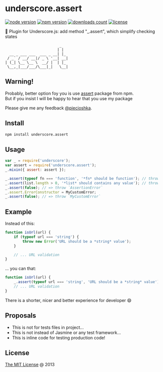 # underscore.assert

[![node version](https://img.shields.io/node/v/underscore.assert.svg)](https://www.npmjs.com/package/underscore.assert)
[![npm version](https://badge.fury.io/js/underscore.assert.svg)](https://badge.fury.io/js/underscore.assert)
[![downloads count](https://img.shields.io/npm/dt/underscore.assert.svg)](https://www.npmjs.com/package/underscore.assert)
[![license](https://img.shields.io/npm/l/underscore.assert.svg)](https://www.npmjs.com/package/underscore.assert)

:hammer: Plugin for Underscore.js: add method "\_.assert", which simplify checking states

```
                         _
                        | |
  __ _ ___ ___  ___ _ __| |_
 / _` / __/ __|/ _ \ '__| __|
| (_| \__ \__ \  __/ |  | |_
 \__,_|___/___/\___|_|   \__|

```

## Warning!

Probably, better option foy you is use [assert](https://www.npmjs.com/package/assert) package from npm.<br/>
But if you insist I will be happy to hear that you use my package

Please give me any feedback [@piecioshka](http://twitter.com/piecioshka).

## Install

```bash
npm install underscore.assert
```

## Usage

```javascript
var _ = require('underscore');
var assert = require('underscore.assert');
_.mixin({ assert: assert });

_.assert(typeof fn === 'function', '*fn* should be function'); // throws AssertionError
_.assert(list.length > 0, '*list* should contains any value'); // throws ONLY when list is empty
_.assert(false); // => throw `AssertionError`
_.assert.ErrorConstructor = MyCustomError;
_.assert(false); // => throw `MyCustomError`
```

## Example

Instead of this:

```javascript
function isUrl(url) {
    if (typeof url === 'string') {
        throw new Error('URL should be a *string* value');
    }

    // ... URL validation
}
```

... you can that:

```javascript
function isUrl(url) {
    _.assert(typeof url === 'string', 'URL should be a *string* value');
    // ... URL validation
}

```

There is a shorter, nicer and better experience for developer :smile:

## Proposals

* This is not for tests files in project...
* This is not instead of Jasmine or any test framework...
* This is inline code for testing production code!

## License

[The MIT License](http://piecioshka.mit-license.org) @ 2013
